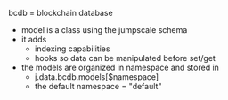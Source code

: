 
bcdb = blockchain database

- model is a class using the jumpscale schema
- it adds 
    - indexing capabilities
    - hooks so data can be manipulated before set/get
- the models are organized in namespace and stored in
    - j.data.bcdb.models[$namespace]
    - the default namespace = "default"

